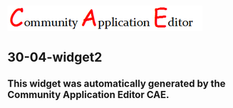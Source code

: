 ![CAE](https://github.com/PhilCAEOrg/application-30-04-app22/blob/gh-pages/frontendComponent-30-04-widget2/img/logo.png)  

30-04-widget2
===================


This widget was automatically generated by the Community Application Editor CAE.  
---------------
